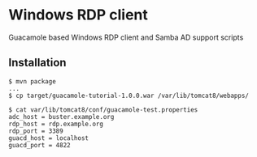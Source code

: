 # Windows RDP client

Guacamole based Windows RDP client and Samba AD support scripts

## Installation
```
$ mvn package
...
$ cp target/guacamole-tutorial-1.0.0.war /var/lib/tomcat8/webapps/

$ cat var/lib/tomcat8/conf/guacamole-test.properties
adc_host = buster.example.org
rdp_host = rdp.example.org
rdp_port = 3389
guacd_host = localhost
guacd_port = 4822
```
